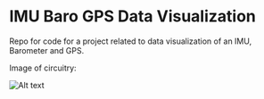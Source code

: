 # IMU Baro GPS Data Visualization
Repo for code for a project related to data visualization of an IMU, Barometer and GPS.

Image of circuitry: 

![Alt text](https://githubprojects.blob.core.windows.net/imubarogps/IMG_20151019_162019.jpg) 
